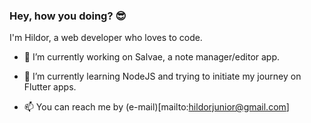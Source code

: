 ### Hey, how you doing? 😎

I'm Hildor, a web developer who loves to code.

- 🔭 I’m currently working on Salvae, a note manager/editor app.

- 🌱 I’m currently learning NodeJS and trying to initiate my journey on Flutter apps.

- 📫 You can reach me by (e-mail)[mailto:hildorjunior@gmail.com]
